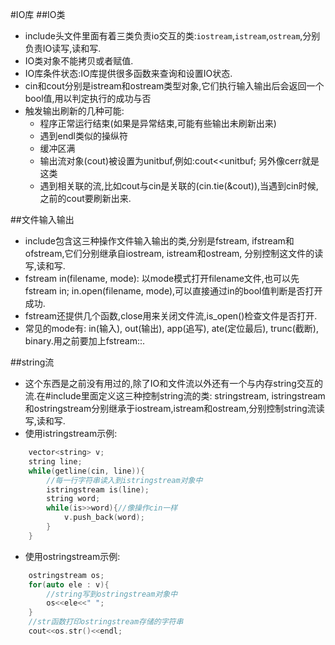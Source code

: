#IO库
##IO类
*	include<iostream>头文件里面有着三类负责io交互的类:`iostream`,`istream`,`ostream`,分别负责IO读写,读和写.
*	IO类对象不能拷贝或者赋值.
*	IO库条件状态:IO库提供很多函数来查询和设置IO状态.
*	cin和cout分别是istream和ostream类型对象,它们执行输入输出后会返回一个bool值,用以判定执行的成功与否
*	触发输出刷新的几种可能:
	*	程序正常运行结束(如果是异常结束,可能有些输出未刷新出来)
	*	遇到endl类似的操纵符
	*	缓冲区满
	*	输出流对象(cout)被设置为unitbuf,例如:cout<<unitbuf; 另外像cerr就是这类
	*	遇到相关联的流,比如cout与cin是关联的(cin.tie(&cout)),当遇到cin时候,之前的cout要刷新出来.

##文件输入输出
*	include<fstream>包含这三种操作文件输入输出的类,分别是fstream, ifstream和ofstream,它们分别继承自iostream, istream和ostream, 分别控制这文件的读写,读和写.
*	fstream in(filename, mode): 以mode模式打开filename文件,也可以先fstream in; in.open(filename, mode),可以直接通过in的bool值判断是否打开成功.
*	fstream还提供几个函数,close用来关闭文件流,is_open()检查文件是否打开.
*	常见的mode有: in(输入), out(输出), app(追写), ate(定位最后), trunc(截断), binary.用之前要加上fstream::.

##string流
*	这个东西是之前没有用过的,除了IO和文件流以外还有一个与内存string交互的流.在#include<sstream>里面定义这三种控制string流的类: stringstream, istringstream和ostringstream分别继承于iostream,istream和ostream,分别控制string流读写,读和写.
*	使用istringstream示例:
```C++
	vector<string> v;
	string line;
	while(getline(cin, line)){
		//每一行字符串读入到istringstream对象中
		istringstream is(line);
		string word;
		while(is>>word){//像操作cin一样
			v.push_back(word);
		}
	}
```
*	使用ostringstream示例:
```C++
	ostringstream os;
	for(auto ele : v){
		//string写到ostringstream对象中
		os<<ele<<" ";  
	}
	//str函数打印ostringstream存储的字符串
	cout<<os.str()<<endl;
```

